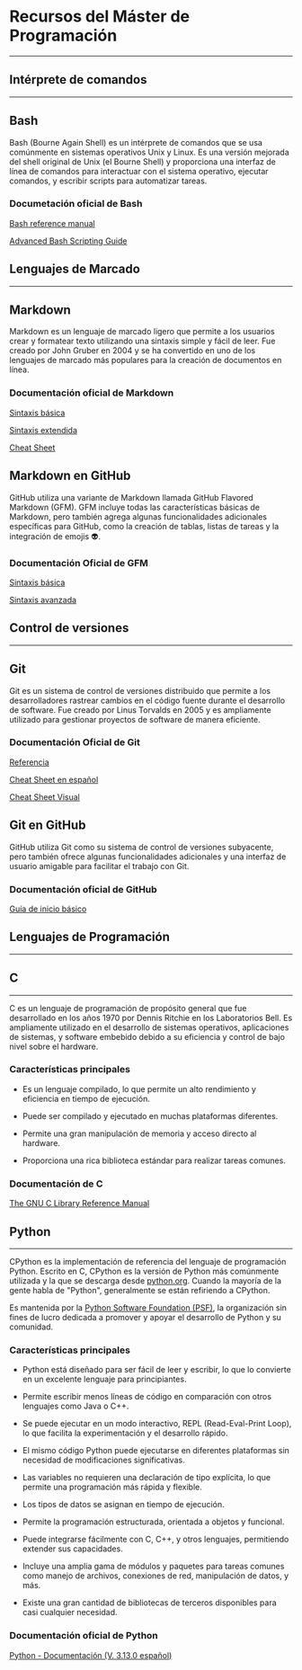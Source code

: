 # Recursos del Máster de Programación
***

## Intérprete de comandos
---
## Bash

Bash (Bourne Again Shell) es un intérprete de comandos que se usa comúnmente en sistemas operativos Unix y Linux. Es una versión mejorada del shell original de Unix (el Bourne Shell) y proporciona una interfaz de línea de comandos para interactuar con el sistema operativo, ejecutar comandos, y escribir scripts para automatizar tareas.

### Documetación oficial de Bash
[Bash reference manual](https://www.gnu.org/software/bash/manual/bash.html)

[Advanced Bash Scripting Guide](https://tldp.org/LDP/abs/html/)


## Lenguajes de Marcado
---

## Markdown

Markdown es un lenguaje de marcado ligero que permite a los usuarios crear y formatear texto utilizando una sintaxis simple y fácil de leer. Fue creado por John Gruber en 2004 y se ha convertido en uno de los lenguajes de marcado más populares para la creación de documentos en línea.

### Documentación oficial de Markdown
[Sintaxis básica](https://www.markdownguide.org/basic-syntax/)

[Sintaxis extendida](https://www.markdownguide.org/extended-syntax/)

[Cheat Sheet](https://www.markdownguide.org/cheat-sheet/)

## Markdown en GitHub

GitHub utiliza una variante de Markdown llamada GitHub Flavored Markdown (GFM). GFM incluye todas las características básicas de Markdown, pero también agrega algunas funcionalidades adicionales específicas para GitHub, como la creación de tablas, listas de tareas y la integración de emojis 👽.

### Documentación Oficial de GFM
[Sintaxis básica](https://docs.github.com/en/get-started/writing-on-github/getting-started-with-writing-and-formatting-on-github/basic-writing-and-formatting-syntax)

[Sintaxis avanzada](https://docs.github.com/en/get-started/writing-on-github/getting-started-with-writing-and-formatting-on-github/basic-writing-and-formatting-syntax)

## Control de versiones
---

## Git

Git es un sistema de control de versiones distribuido que permite a los desarrolladores rastrear cambios en el código fuente durante el desarrollo de software. Fue creado por Linus Torvalds en 2005 y es ampliamente utilizado para gestionar proyectos de software de manera eficiente.

### Documentación Oficial de Git
[Referencia](https://git-scm.com/docs)

[Cheat Sheet en español](https://training.github.com/downloads/es_ES/github-git-cheat-sheet.pdf)

[Cheat Sheet Visual](https://ndpsoftware.com/git-cheatsheet.html#loc=index;)

## Git en GitHub

GitHub utiliza Git como su sistema de control de versiones subyacente, pero también ofrece algunas funcionalidades adicionales y una interfaz de usuario amigable para facilitar el trabajo con Git.

### Documentación oficial de GitHub
[Guía de inicio básico](https://docs.github.com/es/get-started/start-your-journey)


## Lenguajes de Programación
---

## C
---

C es un lenguaje de programación de propósito general que fue desarrollado en los años 1970 por Dennis Ritchie en los Laboratorios Bell. Es ampliamente utilizado en el desarrollo de sistemas operativos, aplicaciones de sistemas, y software embebido debido a su eficiencia y control de bajo nivel sobre el hardware.

### Características principales

- Es un lenguaje compilado, lo que permite un alto rendimiento y eficiencia en tiempo de ejecución.

- Puede ser compilado y ejecutado en muchas plataformas diferentes.

- Permite una gran manipulación de memoria y acceso directo al hardware.

- Proporciona una rica biblioteca estándar para realizar tareas comunes.

### Documentación de C
[The GNU C Library Reference Manual](https://sourceware.org/glibc/manual/2.40/pdf/libc.pdf)

## Python
---

CPython es la implementación de referencia del lenguaje de programación Python. Escrito en C, CPython es la versión de Python más comúnmente utilizada y la que se descarga desde [python.org](https://www.python.org/downloads/). Cuando la mayoría de la gente habla de "Python", generalmente se están refiriendo a CPython.

Es mantenida por la [Python Software Foundation (PSF)](https://www.python.org/psf-landing/), la organización sin fines de lucro dedicada a promover y apoyar el desarrollo de Python y su comunidad.

### Características principales

- Python está diseñado para ser fácil de leer y escribir, lo que lo convierte en un excelente lenguaje para principiantes.

- Permite escribir menos líneas de código en comparación con otros lenguajes como Java o C++.

- Se puede ejecutar en un modo interactivo, REPL (Read-Eval-Print Loop), lo que facilita la experimentación y el desarrollo rápido.

- El mismo código Python puede ejecutarse en diferentes plataformas sin necesidad de modificaciones significativas.

- Las variables no requieren una declaración de tipo explícita, lo que permite una programación más rápida y flexible.

- Los tipos de datos se asignan en tiempo de ejecución.

- Permite la programación estructurada, orientada a objetos y funcional.

- Puede integrarse fácilmente con C, C++, y otros lenguajes, permitiendo extender sus capacidades.

- Incluye una amplia gama de módulos y paquetes para tareas comunes como manejo de archivos, conexiones de red, manipulación de datos, y más.

- Existe una gran cantidad de bibliotecas de terceros disponibles para casi cualquier necesidad.



### Documentación oficial de Python
[Python - Documentación (V. 3.13.0 español)](https://docs.python.org/es/3.13/)
